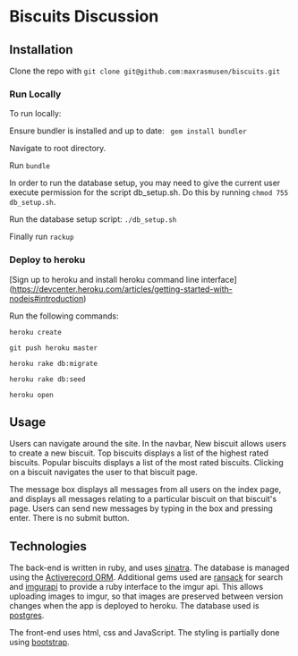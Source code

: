 # Biscuits Discussion
## Installation 
Clone the repo with ```git clone git@github.com:maxrasmusen/biscuits.git```

### Run Locally
To run locally:

Ensure bundler is installed and up to date: ``` gem install bundler```

Navigate to root directory. 

Run ``` bundle ```

In order to run the database setup, you may need to give the current user execute permission for the script db_setup.sh. Do this by running ```chmod 755 db_setup.sh```. 

Run the database setup script: ``` ./db_setup.sh ```

Finally run ``` rackup ```

### Deploy to heroku

[Sign up to heroku and install heroku command line interface] (https://devcenter.heroku.com/articles/getting-started-with-nodejs#introduction) 

Run the following commands: 

``` heroku create ```

``` git push heroku master ```

```heroku rake db:migrate ```

```heroku rake db:seed ```

```heroku open ```

## Usage
Users can navigate around the site. In the navbar, New biscuit allows users to create a new biscuit. Top biscuits displays a list of the highest rated biscuits. Popular biscuits displays a list of the most rated biscuits. Clicking on a biscuit navigates the user to that biscuit page. 

The message box displays all messages from all users on the index page, and displays all messages relating to a particular biscuit on that biscuit's page. Users can send new messages by typing in the box and pressing enter. There is no submit button. 

## Technologies
The back-end is written in ruby, and uses [sinatra](https://rubygems.org/gems/sinatra). The database is managed using the	 [Activerecord ORM](https://rubygems.org/gems/activerecord/versions/5.0.0.1).  Additional gems used are [ransack](https://rubygems.org/gems/ransack) for search and [imgurapi](https://rubygems.org/gems/imgurapi) to provide a ruby interface to the imgur api. This allows uploading images to imgur, so that images are preserved between version changes when the app is deployed to heroku. The database used is [postgres](https://rubygems.org/gems/pg).

The front-end uses html, css and JavaScript. The styling is partially done using [bootstrap](http://getbootstrap.com/).